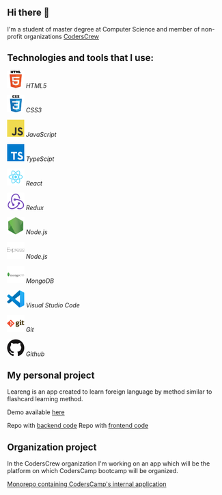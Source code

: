 ## Hi there 👋

I'm a student of master degree at Computer Science and member of non-profit organizations [CodersCrew](https://coderscrew.pl/)

## Technologies and tools that I use:

<div>
<p>
    <img width="40px" alt="HTML5" src="https://raw.githubusercontent.com/github/explore/80688e429a7d4ef2fca1e82350fe8e3517d3494d/topics/html/html.png" />
    <em>HTML5</em>
</p>
<p>
    <img width="40px" alt="CSS3" src="https://raw.githubusercontent.com/github/explore/80688e429a7d4ef2fca1e82350fe8e3517d3494d/topics/css/css.png" />
    <em>CSS3</em>
</p>
<p>
    <img width="40px" alt="JavaScript" src="https://raw.githubusercontent.com/github/explore/80688e429a7d4ef2fca1e82350fe8e3517d3494d/topics/javascript/javascript.png" />
    <em>JavaScript</em>
</p>
</div>
<div>
<p>
    <img width="40px" alt="TypeScipt" src="https://raw.githubusercontent.com/github/explore/80688e429a7d4ef2fca1e82350fe8e3517d3494d/topics/typescript/typescript.png" />
    <em>TypeScipt</em>
</p>
<p>
    <img width="40px" alt="React" src="https://raw.githubusercontent.com/github/explore/80688e429a7d4ef2fca1e82350fe8e3517d3494d/topics/react/react.png" />
    <em>React</em>
</p>
<p>
    <img width="40px" alt="Redux" src="https://raw.githubusercontent.com/github/explore/80688e429a7d4ef2fca1e82350fe8e3517d3494d/topics/redux/redux.png" />
    <em>Redux</em>
</p>
</div>
<div>
<p>
    <img width="40px" alt="Node.js" src="https://raw.githubusercontent.com/github/explore/80688e429a7d4ef2fca1e82350fe8e3517d3494d/topics/nodejs/nodejs.png" />
    <em>Node.js</em>
</p>
<p>
    <img width="40px" alt="Express" src="https://raw.githubusercontent.com/github/explore/80688e429a7d4ef2fca1e82350fe8e3517d3494d/topics/express/express.png" />
    <em>Node.js</em>
</p>
<p>
    <img width="40px" alt="MongoDB" src="https://raw.githubusercontent.com/github/explore/80688e429a7d4ef2fca1e82350fe8e3517d3494d/topics/mongodb/mongodb.png" />
    <em>MongoDB</em>
</p>
</div>
<div>
<p>
    <img width="40px" alt="visualstudiocode" src="https://raw.githubusercontent.com/github/explore/80688e429a7d4ef2fca1e82350fe8e3517d3494d/topics/visual-studio-code/visual-studio-code.png" />
    <em>Visual Studio Code</em>
</p>
<p>
    <img width="40px" alt="git" src="https://raw.githubusercontent.com/github/explore/80688e429a7d4ef2fca1e82350fe8e3517d3494d/topics/git/git.png" />
    <em>Git</em>
</p>
<p>
    <img width="40px" alt="github" src="https://raw.githubusercontent.com/github/explore/78df643247d429f6cc873026c0622819ad797942/topics/github/github.png" />
    <em>Github</em>
</p>
</div>

## My personal project

Leareng is an app created to learn foreign language by method similar to flashcard learning method.

Demo available [here](https://leareng.netlify.app/)

Repo with [backend code](https://github.com/talcia/leareng-backend)
Repo with [frontend code](https://github.com/talcia/leareng-frontend)

## Organization project

In the CodersCrew organization I'm working on an app which will be the platform on which CodersCamp bootcamp will be organized.

[Monorepo containing CodersCamp's internal application](https://github.com/CodersCrew/coderscamp)
